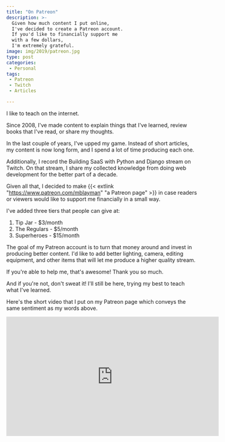 ```yaml
---
title: "On Patreon"
description: >-
  Given how much content I put online,
  I've decided to create a Patreon account.
  If you'd like to financially support me
  with a few dollars,
  I'm extremely grateful.
image: img/2019/patreon.jpg
type: post
categories:
 - Personal
tags:
 - Patreon
 - Twitch
 - Articles

---
```


I like to teach on the internet.

Since 2008,
I've made content to explain things
that I've learned,
review books that I've read,
or share my thoughts.

In the last couple of years,
I've upped my game.
Instead of short articles,
my content is now long form,
and I spend a lot of time producing each one.

Additionally,
I record the Building SaaS with Python and Django stream
on Twitch.
On that stream,
I share my collected knowledge
from doing web development for the better part
of a decade.

Given all that,
I decided to make {{< extlink "https://www.patreon.com/mblayman" "a Patreon page" >}}
in case readers or viewers would like
to support me financially
in a small way.

I've added three tiers that people can give at:

1. Tip Jar - $3/month
2. The Regulars - $5/month
3. Superheroes - $15/month

The goal of my Patreon account is to turn that money around
and invest in producing better content.
I'd like to add better lighting,
camera,
editing equipment,
and other items that will let me produce a higher quality stream.

If you're able to help me, that's awesome! Thank you so much.

And if you're not, don't sweat it!
I'll still be here,
trying my best to teach what I've learned.

Here's the short video that I put on my Patreon page
which conveys the same sentiment
as my words above.

<iframe width="560" height="315" src="https://www.youtube.com/embed/6od5V_EDqX4" frameborder="0" allow="accelerometer; autoplay; encrypted-media; gyroscope; picture-in-picture" allowfullscreen></iframe>
